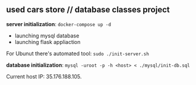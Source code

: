 ## used cars store // database classes project

**server initialization**: `docker-compose up -d`
- launching mysql database
- launching flask appliaction

For Ubunut there's automated tool: `sudo ./init-server.sh`  

**database initialization**: `mysql -uroot -p -h <host> < ./mysql/init-db.sql`  

Current host IP: 35.176.188.105.

